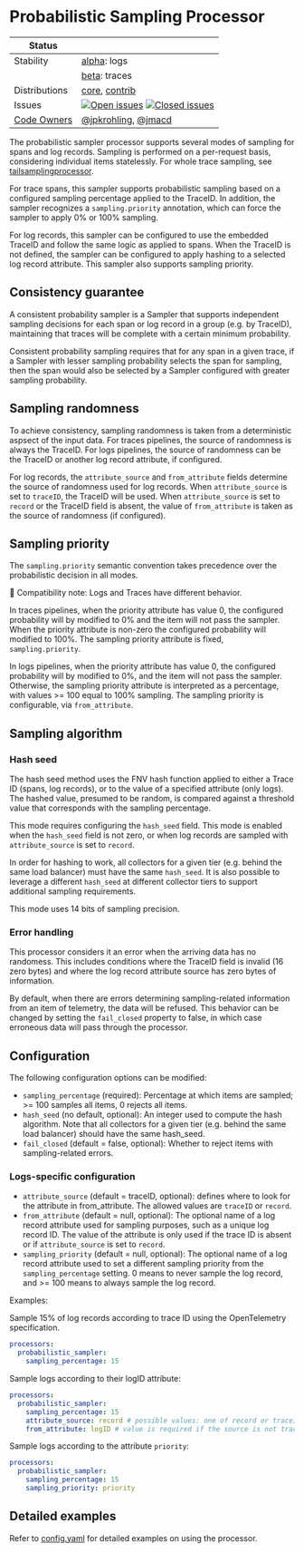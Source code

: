 # Probabilistic Sampling Processor

<!-- status autogenerated section -->
| Status        |           |
| ------------- |-----------|
| Stability     | [alpha]: logs   |
|               | [beta]: traces   |
| Distributions | [core], [contrib] |
| Issues        | [![Open issues](https://img.shields.io/github/issues-search/open-telemetry/opentelemetry-collector-contrib?query=is%3Aissue%20is%3Aopen%20label%3Aprocessor%2Fprobabilisticsampler%20&label=open&color=orange&logo=opentelemetry)](https://github.com/open-telemetry/opentelemetry-collector-contrib/issues?q=is%3Aopen+is%3Aissue+label%3Aprocessor%2Fprobabilisticsampler) [![Closed issues](https://img.shields.io/github/issues-search/open-telemetry/opentelemetry-collector-contrib?query=is%3Aissue%20is%3Aclosed%20label%3Aprocessor%2Fprobabilisticsampler%20&label=closed&color=blue&logo=opentelemetry)](https://github.com/open-telemetry/opentelemetry-collector-contrib/issues?q=is%3Aclosed+is%3Aissue+label%3Aprocessor%2Fprobabilisticsampler) |
| [Code Owners](https://github.com/open-telemetry/opentelemetry-collector-contrib/blob/main/CONTRIBUTING.md#becoming-a-code-owner)    | [@jpkrohling](https://www.github.com/jpkrohling), [@jmacd](https://www.github.com/jmacd) |

[alpha]: https://github.com/open-telemetry/opentelemetry-collector#alpha
[beta]: https://github.com/open-telemetry/opentelemetry-collector#beta
[core]: https://github.com/open-telemetry/opentelemetry-collector-releases/tree/main/distributions/otelcol
[contrib]: https://github.com/open-telemetry/opentelemetry-collector-releases/tree/main/distributions/otelcol-contrib
<!-- end autogenerated section -->

The probabilistic sampler processor supports several modes of sampling
for spans and log records.  Sampling is performed on a per-request
basis, considering individual items statelessly.  For whole trace
sampling, see
[tailsamplingprocessor](../tailsamplingprocessor/README.md).

For trace spans, this sampler supports probabilistic sampling based on
a configured sampling percentage applied to the TraceID.  In addition,
the sampler recognizes a `sampling.priority` annotation, which can
force the sampler to apply 0% or 100% sampling.

For log records, this sampler can be configured to use the embedded
TraceID and follow the same logic as applied to spans.  When the
TraceID is not defined, the sampler can be configured to apply hashing
to a selected log record attribute.  This sampler also supports
sampling priority.

## Consistency guarantee

A consistent probability sampler is a Sampler that supports
independent sampling decisions for each span or log record in a group
(e.g. by TraceID), maintaining that traces will be complete with a
certain minimum probability.

Consistent probability sampling requires that for any span in a given
trace, if a Sampler with lesser sampling probability selects the span
for sampling, then the span would also be selected by a Sampler
configured with greater sampling probability.

## Sampling randomness

To achieve consistency, sampling randomness is taken from a
deterministic aspsect of the input data.  For traces pipelines, the
source of randomness is always the TraceID.  For logs pipelines, the
source of randomness can be the TraceID or another log record
attribute, if configured.

For log records, the `attribute_source` and `from_attribute` fields determine the
source of randomness used for log records.  When `attribute_source` is
set to `traceID`, the TraceID will be used.  When `attribute_source`
is set to `record` or the TraceID field is absent, the value of
`from_attribute` is taken as the source of randomness (if configured).

## Sampling priority

The `sampling.priority` semantic convention takes precedence over the
probabilistic decision in all modes.

🛑 Compatibility note: Logs and Traces have different behavior.

In traces pipelines, when the priority attribute has value 0, the
configured probability will by modified to 0% and the item will not
pass the sampler.  When the priority attribute is non-zero the
configured probability will modified to 100%.  The sampling priority
attribute is fixed, `sampling.priority`.

In logs pipelines, when the priority attribute has value 0, the
configured probability will by modified to 0%, and the item will not
pass the sampler.  Otherwise, the sampling priority attribute is
interpreted as a percentage, with values >= 100 equal to 100%
sampling.  The sampling priority is configurable, via
`from_attribute`.

## Sampling algorithm

### Hash seed

The hash seed method uses the FNV hash function applied to either a
Trace ID (spans, log records), or to the value of a specified
attribute (only logs).  The hashed value, presumed to be random, is
compared against a threshold value that corresponds with the sampling
percentage.

This mode requires configuring the `hash_seed` field.  This mode is
enabled when the `hash_seed` field is not zero, or when log records
are sampled with `attribute_source` is set to `record`.

In order for hashing to work, all collectors for a given tier
(e.g. behind the same load balancer) must have the same
`hash_seed`. It is also possible to leverage a different `hash_seed`
at different collector tiers to support additional sampling
requirements.

This mode uses 14 bits of sampling precision.

### Error handling

This processor considers it an error when the arriving data has no
randomess.  This includes conditions where the TraceID field is
invalid (16 zero bytes) and where the log record attribute source has
zero bytes of information.

By default, when there are errors determining sampling-related
information from an item of telemetry, the data will be refused.  This
behavior can be changed by setting the `fail_closed` property to
false, in which case erroneous data will pass through the processor.

## Configuration

The following configuration options can be modified:

- `sampling_percentage` (required): Percentage at which items are sampled; >= 100 samples all items, 0 rejects all items.
- `hash_seed` (no default, optional): An integer used to compute the hash algorithm. Note that all collectors for a given tier (e.g. behind the same load balancer) should have the same hash_seed.
- `fail_closed` (default = false, optional): Whether to reject items with sampling-related errors.

### Logs-specific configuration

- `attribute_source` (default = traceID, optional): defines where to look for the attribute in from_attribute. The allowed values are `traceID` or `record`.
- `from_attribute` (default = null, optional): The optional name of a log record attribute used for sampling purposes, such as a unique log record ID. The value of the attribute is only used if the trace ID is absent or if `attribute_source` is set to `record`.
- `sampling_priority` (default = null, optional): The optional name of a log record attribute used to set a different sampling priority from the `sampling_percentage` setting. 0 means to never sample the log record, and >= 100 means to always sample the log record.

Examples:

Sample 15% of log records according to trace ID using the OpenTelemetry
specification.

```yaml
processors:
  probabilistic_sampler:
    sampling_percentage: 15
```

Sample logs according to their logID attribute:

```yaml
processors:
  probabilistic_sampler:
    sampling_percentage: 15
    attribute_source: record # possible values: one of record or traceID
    from_attribute: logID # value is required if the source is not traceID
```

Sample logs according to the attribute `priority`:

```yaml
processors:
  probabilistic_sampler:
    sampling_percentage: 15
    sampling_priority: priority
```

## Detailed examples

Refer to [config.yaml](./testdata/config.yaml) for detailed examples
on using the processor.
